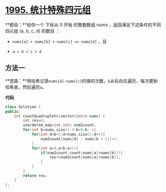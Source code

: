 # [1995. 统计特殊四元组](https://leetcode-cn.com/problems/count-special-quadruplets/)

**题目：**给你一个 下标从 0 开始 的整数数组 nums ，返回满足下述条件的不同四元组 (a, b, c, d) 的数目 ：

- `nums[a] + nums[b] + nums[c] == nums[d]` ，且

- `a < b < c < d`

  

## 方法一

**思路：**用哈希记录`nums[d]-nums[c]`的值的次数，`b`从右向左遍历，每次更新哈希表，然后遍历`a`。

**代码**

```C++
class Solution {
public:
    int countQuadruplets(vector<int>& nums) {
        int res=0;
        unordered_map<int,int> num2count;
        for(int b=nums.size()-3;b>0;b--){
            for(int d=b+2;d<nums.size();d++){
                num2count[nums[d] - nums[b + 1]]++;
            }
            for(int a=0;a<b;a++){
                if(num2count.count(nums[a]+nums[b])){
                    res+=num2count[nums[a]+nums[b]];
                }
            }
        }
        return res;
    }
};
```

